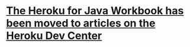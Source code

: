 [The Heroku for Java Workbook has been moved to articles on the Heroku Dev Center](http://devcenter.heroku.com/articles/java-learn-more)
================================================================================

